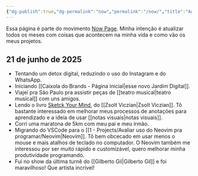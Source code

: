 ```yaml
---
{"dg-publish":true,"dg-permalink":"now","permalink":"/now/","title":"Agora","pinned":true,"created":"2025-06-21T19:34:28.521-03:00","updated":"2025-06-21T20:03:27.597-03:00"}
---
```


Essa página é parte do movimento [Now Page](https://nownownow.com/about). Minha intenção é atualizar todos os meses com coisas que acontecem na minha vida e como vão os meus projetos.
## 21 de junho de 2025

- Tentando um detox digital, reduzindo o uso do Instagram e do WhatsApp.
- Iniciando [[Caixola do Brands - Página inicial\|esse novo Jardim Digital]].
- Viajei pra São Paulo pra assistir peças de [[teatro musical\|teatro musical]] com uns amigos.
- Lendo o livro [Sketck Your Mind](https://sketch-your-mind.com/), do [[Zsolt Viczian\|Zsolt Viczian]]. Tô bastante interessado em melhorar meus processos de anotações para aprendizado e a ideia de usar [[notas visuais\|notas visuais]].
- Corri uma maratona de 5km com meu pai e meu irmão.
- Migrando do VSCode para o [[1 - Projects/Avaliar uso do Neovim pra programar/Neovim\|Neovim]]. Tô bem obcecado em usar menos o mouse e mais atalhos de teclado no computador. O Neovim também me interessou por ser muito rápido e customizável, quero melhorar minha produtividade programando.
- Fui no show da última turnê do [[Gilberto Gil\|Gilberto Gil]] e foi maravilhoso! Que artista incrível!